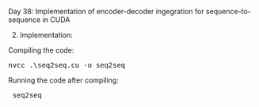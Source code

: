 Day 38: Implementation of encoder-decoder ingegration for sequence-to-sequence in CUDA


2) Implementation:

Compiling the code:  

<pre>nvcc .\seq2seq.cu -o seq2seq</pre>

Running the code after compiling: 

<pre> seq2seq </pre>

<pre></pre>